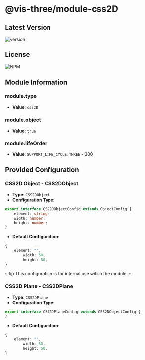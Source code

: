 # @vis-three/module-css2D

## Latest Version

<img alt="version" src="https://img.shields.io/npm/v/@vis-three/module-css2d">

## License

<img alt="NPM" src="https://img.shields.io/npm/l/@vis-three/module-css2d?color=blue">

## Module Information

### module.type

- **Value**: `css2D`

### module.object

- **Value**: `true`

### module.lifeOrder

- **Value**: `SUPPORT_LIFE_CYCLE.THREE` - 300

## Provided Configuration

### CSS2D Object - CSS2DObject

- **Type**: `CSS2DObject`
- **Configuration Type**:

```ts
export interface CSS2DObjectConfig extends ObjectConfig {
    element: string;
    width: number;
    height: number;
}
```

- **Default Configuration**:

```ts
{
    element: "",
        width: 50,
        height: 50,
}
```

:::tip
This configuration is for internal use within the module.
:::

### CSS2D Plane - CSS2DPlane

- **Type**: `CSS2DPlane`
- **Configuration Type**:

```ts
export interface CSS2DPlaneConfig extends CSS2DObjectConfig {
}
```

- **Default Configuration**:

```ts
{
    element: "",
        width: 50,
        height: 50,
}
```
